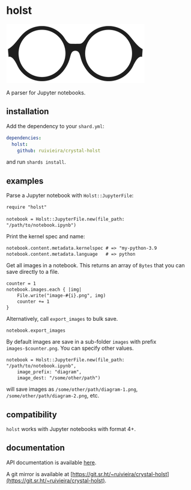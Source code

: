# holst

![](./docs/holst.png)

A parser for Jupyter notebooks.

## installation

Add the dependency to your `shard.yml`:

```yaml
dependencies:
  holst:
    github: ruivieira/crystal-holst
```

and run `shards install`.

## examples

Parse a Jupyter notebook with `Holst::JupyterFile`:

```crystal
require "holst"

notebook = Holst::JupyterFile.new(file_path: "/path/to/notebook.ipynb")
```

Print the kernel spec and name:

```crystal
notebook.content.metadata.kernelspec # => "my-python-3.9
notebook.content.metadata.language   # => python
```

Get all images in a notebook. This returns an array of `Bytes` that you can save directly to a file.

```crystal
counter = 1
notebook.images.each { |img|
    File.write("image-#{i}.png", img)
    counter += 1
}
```

Alternatively, call `export_images` to bulk save.

```crystal
notebook.export_images
```

By default images are save in a sub-folder `images` with prefix `images-$counter.png`. You can specify other values.

```crystal
notebook = Holst::JupyterFile.new(file_path: "/path/to/notebook.ipynb",
    image_prefix: "diagram",
    image_dest: "/some/other/path")
```

will save images as `/some/other/path/diagram-1.png`, `/some/other/path/diagram-2.png`, etc.

## compatibility

`holst` works with Jupyter notebooks with format 4+.

## documentation

API documentation is available [here](https://ruivieira.github.io/crystal-holst).

A git mirror is available at [https://git.sr.ht/~ruivieira/crystal-holst](https://git.sr.ht/~ruivieira/crystal-holst).
